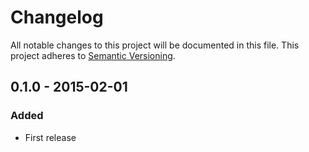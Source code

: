 # Changelog

All notable changes to this project will be documented in this file.
This project adheres to [Semantic Versioning](http://semver.org/).

## 0.1.0 - 2015-02-01
### Added
- First release